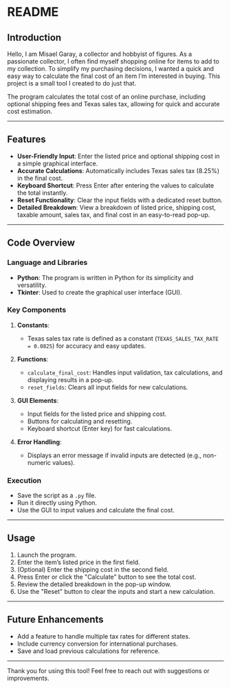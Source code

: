 # README

## Introduction
Hello, I am Misael Garay, a collector and hobbyist of figures. As a passionate collector, I often find myself shopping online for items to add to my collection. To simplify my purchasing decisions, I wanted a quick and easy way to calculate the final cost of an item I’m interested in buying. This project is a small tool I created to do just that.

The program calculates the total cost of an online purchase, including optional shipping fees and Texas sales tax, allowing for quick and accurate cost estimation.

---

## Features
- **User-Friendly Input**: Enter the listed price and optional shipping cost in a simple graphical interface.
- **Accurate Calculations**: Automatically includes Texas sales tax (8.25%) in the final cost.
- **Keyboard Shortcut**: Press Enter after entering the values to calculate the total instantly.
- **Reset Functionality**: Clear the input fields with a dedicated reset button.
- **Detailed Breakdown**: View a breakdown of listed price, shipping cost, taxable amount, sales tax, and final cost in an easy-to-read pop-up.

---

## Code Overview

### Language and Libraries
- **Python**: The program is written in Python for its simplicity and versatility.
- **Tkinter**: Used to create the graphical user interface (GUI).

### Key Components
1. **Constants**:
   - Texas sales tax rate is defined as a constant (`TEXAS_SALES_TAX_RATE = 0.0825`) for accuracy and easy updates.

2. **Functions**:
   - `calculate_final_cost`: Handles input validation, tax calculations, and displaying results in a pop-up.
   - `reset_fields`: Clears all input fields for new calculations.

3. **GUI Elements**:
   - Input fields for the listed price and shipping cost.
   - Buttons for calculating and resetting.
   - Keyboard shortcut (Enter key) for fast calculations.

4. **Error Handling**:
   - Displays an error message if invalid inputs are detected (e.g., non-numeric values).

### Execution
- Save the script as a `.py` file.
- Run it directly using Python.
- Use the GUI to input values and calculate the final cost.

---

## Usage
1. Launch the program.
2. Enter the item’s listed price in the first field.
3. (Optional) Enter the shipping cost in the second field.
4. Press Enter or click the "Calculate" button to see the total cost.
5. Review the detailed breakdown in the pop-up window.
6. Use the "Reset" button to clear the inputs and start a new calculation.

---

## Future Enhancements
- Add a feature to handle multiple tax rates for different states.
- Include currency conversion for international purchases.
- Save and load previous calculations for reference.

---

Thank you for using this tool! Feel free to reach out with suggestions or improvements.

